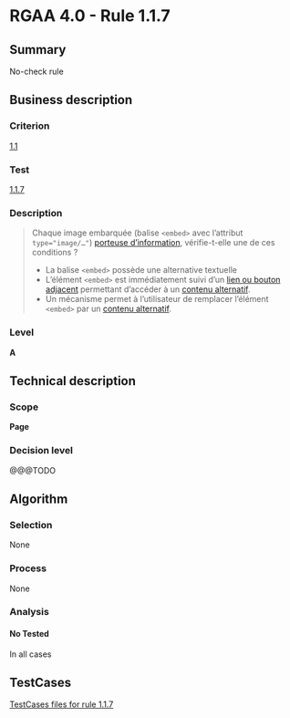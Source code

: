 # RGAA 4.0 - Rule 1.1.7

## Summary
No-check rule


## Business description

### Criterion
[1.1](https://www.numerique.gouv.fr/publications/rgaa-accessibilite/methode/criteres/#crit-1-1)

### Test
[1.1.7](https://www.numerique.gouv.fr/publications/rgaa-accessibilite/methode/criteres/#test-1-1-7)

### Description
> Chaque image embarquée (balise `<embed>` avec l’attribut `type="image/…"`) [porteuse d’information](https://www.numerique.gouv.fr/publications/rgaa-accessibilite/methode/glossaire/#image-porteuse-d-information), vérifie-t-elle une de ces conditions ?
> 
> * La balise `<embed>` possède une alternative textuelle
> * L’élément `<embed>` est immédiatement suivi d’un [lien ou bouton adjacent](https://www.numerique.gouv.fr/publications/rgaa-accessibilite/methode/glossaire/#lien-ou-bouton-adjacent) permettant d’accéder à un [contenu alternatif](https://www.numerique.gouv.fr/publications/rgaa-accessibilite/methode/glossaire/#contenu-alternatif).
> * Un mécanisme permet à l’utilisateur de remplacer l’élément `<embed>` par un [contenu alternatif](https://www.numerique.gouv.fr/publications/rgaa-accessibilite/methode/glossaire/#contenu-alternatif).

### Level
**A**


## Technical description

### Scope
**Page**

### Decision level
@@@TODO


## Algorithm

### Selection
None

### Process
None

### Analysis

#### No Tested
In all cases


##  TestCases

[TestCases files for rule 1.1.7](https://gitlab.com/asqatasun/Asqatasun/-/tree/v5/rules/rules-rgaa4.0/src/test/resources/testcases/rgaa40//Rgaa40Rule010107/)


